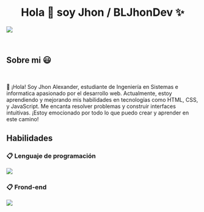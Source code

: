 <h1 align="center">Hola 👋  soy Jhon / BLJhonDev ✨ </h1> 
<p align="left">
  <a href="https://skillicons.dev">
    <img src="https://skillicons.dev/icons?i=linkedin,github,gmail" />
  </a>
</p>
<br>

<h2>Sobre mi 😃</h2>

<div align="left"><br>
  <p>👋 ¡Hola! Soy Jhon Alexander, estudiante de Ingeniería en Sistemas e informatica apasionado por el desarrollo web. Actualmente, estoy aprendiendo y mejorando mis habilidades en tecnologías como HTML, CSS, y JavaScript. Me encanta resolver problemas y construir interfaces intuitivas. ¡Estoy emocionado por todo lo que puedo crear y aprender en este camino!</p>
</div>


<h2>Habilidades</h2>

### 📋 Lenguaje de programación 

<p align="left"> 
  <a href="https://skillicons.dev">
    <img src="https://skillicons.dev/icons?i=py" />
  </a>
</p>

### 📋 Frond-end

<p align="left"> 
  <a href="https://skillicons.dev">
    <img src="https://skillicons.dev/icons?i=html,css,js" />
  </a>
</p>
